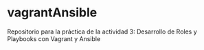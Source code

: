 # vagrantAnsible
Repositorio para la práctica de la actividad 3: Desarrollo de Roles y Playbooks con Vagrant y Ansible
